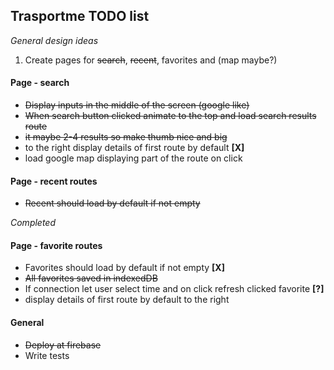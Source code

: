 ## Trasportme TODO list

_General design ideas_

  1. Create pages for ~~search~~, ~~recent~~, favorites and (map maybe?)

#### Page - search
  * ~~Display inputs in the middle of the screen (google like)~~
  * ~~When search button clicked animate to the top and load search results route~~
  * ~~it maybe 2-4 results so make thumb nice and big~~
  * to the right display details of first route by default **[X]**
  * load google map displaying part of the route on click

#### Page - recent routes

  * ~~Recent should load by default if not empty~~

_Completed_


#### Page - favorite routes
  * Favorites should load by default if not empty **[X]**
  * ~~All favorites saved in indexedDB~~
  * If connection let user select time and on click refresh clicked favorite **[?]**
  * display details of first route by default to the right


#### General
  * ~~Deploy at firebase~~
  * Write tests
